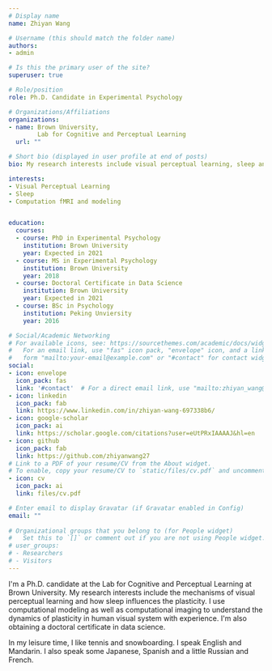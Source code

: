 ```yaml
---
# Display name
name: Zhiyan Wang

# Username (this should match the folder name)
authors:
- admin

# Is this the primary user of the site?
superuser: true

# Role/position
role: Ph.D. Candidate in Experimental Psychology

# Organizations/Affiliations
organizations:
- name: Brown University, 
        Lab for Cognitive and Perceptual Learning
  url: ""

# Short bio (displayed in user profile at end of posts)
bio: My research interests include visual perceptual learning, sleep and computational modeling/imaging in learning and sleep. 

interests:
- Visual Perceptual Learning
- Sleep 
- Computation fMRI and modeling


education:
  courses:
  - course: PhD in Experimental Psychology
    institution: Brown University
    year: Expected in 2021
  - course: MS in Experimental Psychology
    institution: Brown University
    year: 2018
  - course: Doctoral Certificate in Data Science
    institution: Brown University
    year: Expected in 2021
  - course: BSc in Psychology
    institution: Peking Unviersity
    year: 2016

# Social/Academic Networking
# For available icons, see: https://sourcethemes.com/academic/docs/widgets/#icons
#   For an email link, use "fas" icon pack, "envelope" icon, and a link in the
#   form "mailto:your-email@example.com" or "#contact" for contact widget.
social:
- icon: envelope
  icon_pack: fas
  link: '#contact'  # For a direct email link, use "mailto:zhiyan_wang@brown.edu".
- icon: linkedin
  icon_pack: fab
  link: https://www.linkedin.com/in/zhiyan-wang-697338b6/
- icon: google-scholar
  icon_pack: ai
  link: https://scholar.google.com/citations?user=eUtPRxIAAAAJ&hl=en
- icon: github
  icon_pack: fab
  link: https://github.com/zhiyanwang27
# Link to a PDF of your resume/CV from the About widget.
# To enable, copy your resume/CV to `static/files/cv.pdf` and uncomment the lines below.  
- icon: cv
  icon_pack: ai
  link: files/cv.pdf

# Enter email to display Gravatar (if Gravatar enabled in Config)
email: ""
  
# Organizational groups that you belong to (for People widget)
#   Set this to `[]` or comment out if you are not using People widget.  
# user_groups:
# - Researchers
# - Visitors
---
```


I'm a Ph.D. candidate at the Lab for Cognitive and Perceptual Learning at Brown University. My research interests include the mechanisms of visual perceptual learning and how sleep influences the plasticity. I use computational modeling as well as computational imaging to understand the dynamics of plasticity in human visual system with experience. I'm also obtaining a doctoral certificate in data science. 

In my leisure time, I like tennis and snowboarding. I speak English and Mandarin. I also speak some Japanese, Spanish and a little Russian and French. 
